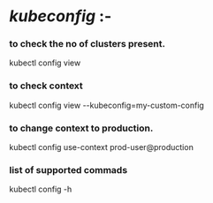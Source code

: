 # *kubeconfig* :-

### to check the no of clusters present.
kubectl config view   

### to check context
kubectl config view --kubeconfig=my-custom-config  

### to change context to production.
kubectl config use-context prod-user@production   

### list of supported commads
kubectl config  -h
